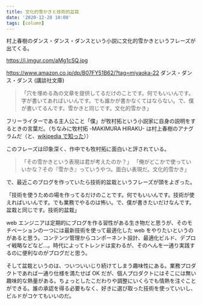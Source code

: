 ```yaml
---
title: 文化的雪かきと技術的盆栽
date: '2020-12-28 10:00'
tags: [column]
---
```


村上春樹のダンス・ダンス・ダンスという小説に文化的雪かきというフレーズが出てくる。

https://i.imgur.com/aMg1cSQ.jpg

https://www.amazon.co.jp/dp/B07FY51B62/?tag=miyaoka-22
ダンス・ダンス・ダンス (講談社文庫)

> 「穴を埋める為の文章を提供してるだけのことです。何でもいいんです。字が書いてあればいいんです。でも誰かが書かなくてはならない。で、僕が書いてるんです。雪かきと同じです。文化的雪かき」

フリーライターである主人公こと「僕」が牧村拓という小説家に自身の説明をするときの言葉だ。（ちなみに牧村拓 -MAKIMURA HIRAKU- は村上春樹のアナグラムだ（と、[wikipedia で知った](https://ja.wikipedia.org/wiki/%E3%83%80%E3%83%B3%E3%82%B9%E3%83%BB%E3%83%80%E3%83%B3%E3%82%B9%E3%83%BB%E3%83%80%E3%83%B3%E3%82%B9#%E3%81%9D%E3%81%AE%E4%BB%96)））

このフレーズは印象深く、作中でも牧村拓に面白いと評されている。

> 「その雪かきという表現は君が考えたのか？」
> 「俺がどこかで使っていいかな？その『雪かき』っていうやつ。面白い表現だ。文化的雪かき」

で、最近このブログを作っていたら技術的盆栽というフレーズが頭をよぎった。

「技術を使うための場を作ってるだけのことです。何でもいいんです。技術が使えればいいんです。でも業務でやるのは怖い。で、僕が書きたいだけなんです。盆栽と同じです。技術的盆栽」

web エンジニアは定期的にブログを作る習性がある生き物だと思うが、そのモチベーションの一つには最新技術を使って最適化した web をやりたいというのがあると思う。コンテンツ管理からコンポーネント設計、最適化ビルド、デプロイ戦略などなど…。時代によってトレンドは変わるが、そのへんを一通り実践するのに便利なのがブログだと思う。

そして盆栽というのは、ついついいじり続けてしまう趣味性にある。業務プロダクトであれば一通り仕様を満たせば OK だが、個人プロダクトにはそこには無い趣味的な熱量がある。ちょっとしたこだわりや調整にいくらでも情熱を注ぐことができる。誰の承認を得る必要もなく、好きに選び取った技術を使っていいし、ビルドがコケてもいいのだ。
